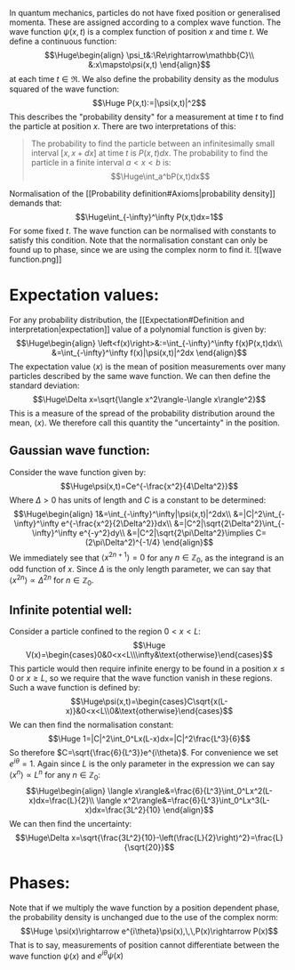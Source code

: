 In quantum mechanics, particles do not have fixed position or generalised momenta. These are assigned according to a complex wave function. The wave function $\psi(x,t)$ is a complex function of position $x$ and time $t$. We define a continuous function:$$\Huge\begin{align}
\psi_t&:\Re\rightarrow\mathbb{C}\\
&:x\mapsto\psi(x,t)
\end{align}$$at each time $t\in\Re$. We also define the probability density as the modulus squared of the wave function:$$\Huge P(x,t):=|\psi(x,t)|^2$$This describes the "probability density" for a measurement at time $t$ to find the particle at position $x$. There are two interpretations of this:
> The probability to find the particle between an infinitesimally small interval $[x, x+dx]$ at time $t$ is $P(x,t)dx$.
> The probability to find the particle in a finite interval $a<x<b$ is:$$\Huge\int_a^bP(x,t)dx$$

Normalisation of the [[Probability definition#Axioms|probability density]] demands that:$$\Huge\int_{-\infty}^\infty P(x,t)dx=1$$For some fixed $t$. The wave function can be normalised with constants to satisfy this condition. Note that the normalisation constant can only be found up to phase, since we are using the complex norm to find it.
![[wave function.png]]

# Expectation values:

For any probability distribution, the [[Expectation#Definition and interpretation|expectation]] value of a polynomial function is given by:$$\Huge\begin{align}
\left<f(x)\right>&:=\int_{-\infty}^\infty f(x)P(x,t)dx\\
&=\int_{-\infty}^\infty f(x)|\psi(x,t)|^2dx
\end{align}$$The expectation value $\langle x\rangle$ is the mean of position measurements over many particles described by the same wave function. We can then define the standard deviation:$$\Huge\Delta x=\sqrt{\langle x^2\rangle-\langle x\rangle^2}$$This is a measure of the spread of the probability distribution around the mean, $\langle x\rangle$. We therefore call this quantity the "uncertainty" in the position.

## Gaussian wave function:
Consider the wave function given by:$$\Huge\psi(x,t)=Ce^{-\frac{x^2}{4\Delta^2}}$$Where $\Delta>0$ has units of length and $C$ is a constant to be determined:$$\Huge\begin{align}
1&=\int_{-\infty}^\infty|\psi(x,t)|^2dx\\
&=|C|^2\int_{-\infty}^\infty e^{-\frac{x^2}{2\Delta^2}}dx\\
&=|C^2|\sqrt{2\Delta^2}\int_{-\infty}^\infty e^{-y^2}dy\\
&=|C^2|\sqrt{2\pi\Delta^2}\implies C=(2\pi\Delta^2)^{-1/4}
\end{align}$$We immediately see that $\langle x^{2n+1}\rangle=0$ for any $n\in\mathbb{Z}_0$, as the integrand is an odd function of $x$. Since $\Delta$ is the only length parameter, we can say that $\langle x^{2n}\rangle\propto\Delta^{2n}$ for $n\in\mathbb{Z}_0$.

## Infinite potential well:
Consider a particle confined to the region $0<x<L$:$$\Huge V(x)=\begin{cases}0&0<x<L\\\infty&\text{otherwise}\end{cases}$$This particle would then require infinite energy to be found in a position $x\leq 0$ or $x\geq L$, so we require that the wave function vanish in these regions. Such a wave function is defined by:$$\Huge\psi(x,t)=\begin{cases}C\sqrt{x(L-x)}&0<x<L\\0&\text{otherwise}\end{cases}$$We can then find the normalisation constant:$$\Huge 1=|C|^2\int_0^Lx(L-x)dx=|C|^2\frac{L^3}{6}$$So therefore $C=\sqrt{\frac{6}{L^3}}e^{i\theta}$. For convenience we set $e^{i\theta}=1$. Again since $L$ is the only parameter in the expression we can say $\langle x^n\rangle\propto L^n$ for any $n\in\mathbb{Z}_0$:$$\Huge\begin{align}
\langle x\rangle&=\frac{6}{L^3}\int_0^Lx^2(L-x)dx=\frac{L}{2}\\
\langle x^2\rangle&=\frac{6}{L^3}\int_0^Lx^3(L-x)dx=\frac{3L^2}{10}
\end{align}$$We can then find the uncertainty:$$\Huge\Delta x=\sqrt{\frac{3L^2}{10}-\left(\frac{L}{2}\right)^2}=\frac{L}{\sqrt{20}}$$
# Phases:

Note that if we multiply the wave function by a position dependent phase, the probability density is unchanged due to the use of the complex norm:$$\Huge \psi(x)\rightarrow e^{i\theta}\psi(x),\,\,P(x)\rightarrow P(x)$$That is to say, measurements of position cannot differentiate between the wave function $\psi(x)$ and $e^{i\theta}\psi(x)$